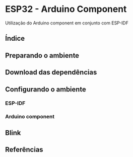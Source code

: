 # ESP32 - Arduino Component

Utilização do Arduino component em conjunto com ESP-IDF

## Índice

## Preparando o ambiente

## Download das dependências

## Configurando o ambiente

### ESP-IDF

### Arduino component

## Blink

## Referências

